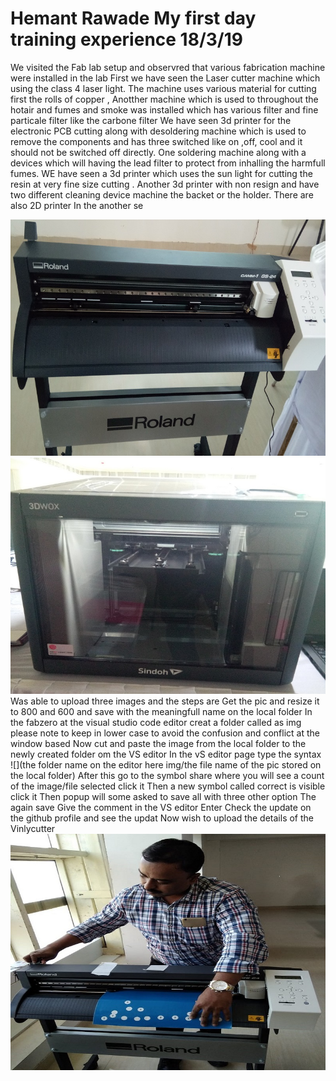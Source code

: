 # Hemant Rawade My first day training experience 18/3/19
We visited the Fab lab setup and observred that various fabrication machine were installed in the lab
First we have seen the Laser cutter machine which using the class 4 laser light.
The machine uses various material for cutting first the rolls of copper , 
Anotther machine which is used to throughout the hotair and fumes and smoke was installed which has various filter and fine particale filter like the carbone filter
We have seen 3d printer for the electronic PCB cutting along with desoldering machine which is used to remove the components and has three switched
like on ,off, cool and it should not be switched off directly.
One soldering machine along with a devices which will having the lead filter to protect from inhalling the harmfull fumes.
WE have seen a 3d printer which uses the sun light for cutting the resin at very fine size cutting .
Another 3d printer with non resign and have two different cleaning device machine the backet or the holder.
There are also 2D printer 
In the another se

![](img/Vinylcutter.jpg)
![](img/3dcutterok.jpg)
Was able to upload three images and the steps are
Get the pic and resize it to 800 and 600 and save with the meaningfull name on the local folder
In the fabzero at the visual studio code editor creat a folder called as img 
please note to keep in lower case to avoid the confusion and conflict at the window based
Now cut and paste the image from the local folder to the newly created folder om the VS editor
In the vS editor page type the syntax ![](the folder name on the editor here img/the file name of the pic stored on the local folder)
After this go to the symbol share where you will see a count of the image/file selected click it
Then a new symbol called correct is visible click it
Then popup will some asked to save all with three other option
The again save
Give the comment in the VS editor
Enter 
Check the update on the github profile and see the updat
Now wish to upload the details of the Vinlycutter
![](img/handonvinylcutter1.jpg)
